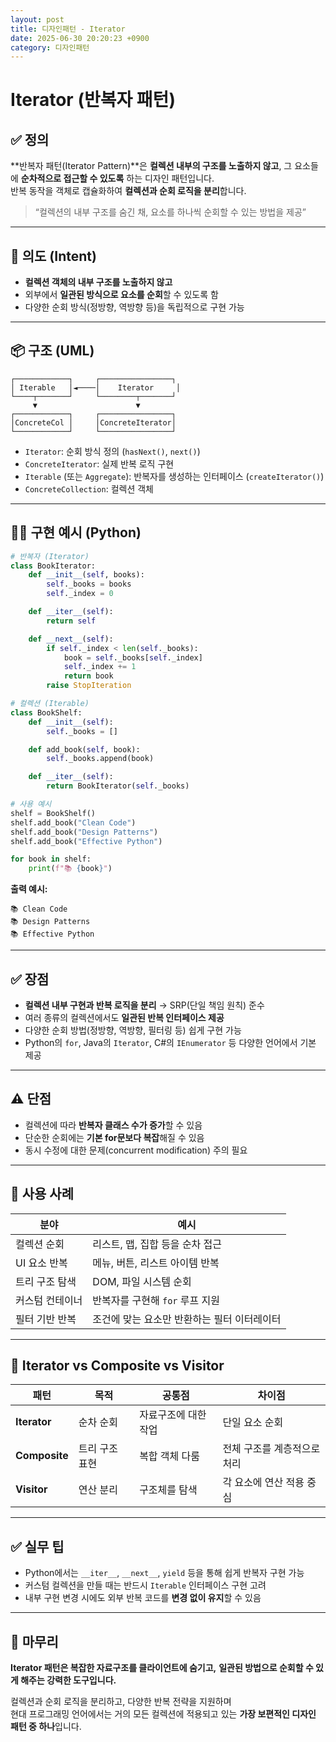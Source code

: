 ```yaml
---
layout: post
title: 디자인패턴 - Iterator
date: 2025-06-30 20:20:23 +0900
category: 디자인패턴
---
```

# Iterator (반복자 패턴)

## ✅ 정의

**반복자 패턴(Iterator Pattern)**은 **컬렉션 내부의 구조를 노출하지 않고**, 그 요소들에 **순차적으로 접근할 수 있도록** 하는 디자인 패턴입니다.  
반복 동작을 객체로 캡슐화하여 **컬렉션과 순회 로직을 분리**합니다.

> “컬렉션의 내부 구조를 숨긴 채, 요소를 하나씩 순회할 수 있는 방법을 제공”

---

## 🎯 의도 (Intent)

- **컬렉션 객체의 내부 구조를 노출하지 않고**
- 외부에서 **일관된 방식으로 요소를 순회**할 수 있도록 함
- 다양한 순회 방식(정방향, 역방향 등)을 독립적으로 구현 가능

---

## 📦 구조 (UML)

```
┌────────────┐     ┌────────────────┐
│ Iterable   │◄────│    Iterator     │
└────┬───────┘     └────────┬───────┘
     ▼                      ▼
┌────────────┐     ┌────────────────┐
│ConcreteCol │     │ConcreteIterator│
└────────────┘     └────────────────┘
```

- `Iterator`: 순회 방식 정의 (`hasNext()`, `next()`)
- `ConcreteIterator`: 실제 반복 로직 구현
- `Iterable` (또는 `Aggregate`): 반복자를 생성하는 인터페이스 (`createIterator()`)
- `ConcreteCollection`: 컬렉션 객체

---

## 🧑‍💻 구현 예시 (Python)

```python
# 반복자 (Iterator)
class BookIterator:
    def __init__(self, books):
        self._books = books
        self._index = 0

    def __iter__(self):
        return self

    def __next__(self):
        if self._index < len(self._books):
            book = self._books[self._index]
            self._index += 1
            return book
        raise StopIteration

# 컬렉션 (Iterable)
class BookShelf:
    def __init__(self):
        self._books = []

    def add_book(self, book):
        self._books.append(book)

    def __iter__(self):
        return BookIterator(self._books)

# 사용 예시
shelf = BookShelf()
shelf.add_book("Clean Code")
shelf.add_book("Design Patterns")
shelf.add_book("Effective Python")

for book in shelf:
    print(f"📚 {book}")
```

**출력 예시:**
```
📚 Clean Code
📚 Design Patterns
📚 Effective Python
```

---

## ✅ 장점

- **컬렉션 내부 구현과 반복 로직을 분리** → SRP(단일 책임 원칙) 준수
- 여러 종류의 컬렉션에서도 **일관된 반복 인터페이스 제공**
- 다양한 순회 방법(정방향, 역방향, 필터링 등) 쉽게 구현 가능
- Python의 `for`, Java의 `Iterator`, C#의 `IEnumerator` 등 다양한 언어에서 기본 제공

---

## ⚠️ 단점

- 컬렉션에 따라 **반복자 클래스 수가 증가**할 수 있음
- 단순한 순회에는 **기본 for문보다 복잡**해질 수 있음
- 동시 수정에 대한 문제(concurrent modification) 주의 필요

---

## 📌 사용 사례

| 분야 | 예시 |
|------|------|
| 컬렉션 순회 | 리스트, 맵, 집합 등을 순차 접근 |
| UI 요소 반복 | 메뉴, 버튼, 리스트 아이템 반복 |
| 트리 구조 탐색 | DOM, 파일 시스템 순회 |
| 커스텀 컨테이너 | 반복자를 구현해 `for` 루프 지원 |
| 필터 기반 반복 | 조건에 맞는 요소만 반환하는 필터 이터레이터 |

---

## 🧠 Iterator vs Composite vs Visitor

| 패턴 | 목적 | 공통점 | 차이점 |
|------|------|--------|--------|
| **Iterator** | 순차 순회 | 자료구조에 대한 작업 | 단일 요소 순회 |
| **Composite** | 트리 구조 표현 | 복합 객체 다룸 | 전체 구조를 계층적으로 처리 |
| **Visitor** | 연산 분리 | 구조체를 탐색 | 각 요소에 연산 적용 중심 |

---

## ✅ 실무 팁

- Python에서는 `__iter__`, `__next__`, `yield` 등을 통해 쉽게 반복자 구현 가능
- 커스텀 컬렉션을 만들 때는 반드시 `Iterable` 인터페이스 구현 고려
- 내부 구현 변경 시에도 외부 반복 코드를 **변경 없이 유지**할 수 있음

---

## 🧠 마무리

**Iterator 패턴은 복잡한 자료구조를 클라이언트에 숨기고,**
**일관된 방법으로 순회할 수 있게 해주는 강력한 도구입니다.**

컬렉션과 순회 로직을 분리하고, 다양한 반복 전략을 지원하며  
현대 프로그래밍 언어에서는 거의 모든 컬렉션에 적용되고 있는 **가장 보편적인 디자인 패턴 중 하나**입니다.
